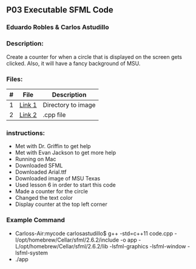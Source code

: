 ## P03 Executable SFML Code
### Eduardo Robles & Carlos Astudillo
### Description:

Create a counter for when a circle that is displayed on the screen gets clicked. Also, it will have a fancy background of MSU.
 
### Files:

|  #  |  File  |  Description  |
| :---: | ---------------- | -------------------------------------------------- |
|  1  |  [Link 1](msu_texas_background.jpeg)  |  Directory to image  |
|  2  |  [Link 2](my.cpp)  |  .cpp file  |

### instructions:
- Met with Dr. Griffin to get help
- Met with Evan Jackson to get more help
- Running on Mac
- Downloaded SFML
- Downloaded Arial.ttf
- Downloaded image of MSU Texas
- Used lesson 6 in order to start this code
- Made a counter for the circle
- Changed the text color
- Display counter at the top left corner

### Example Command
  - Carloss-Air:mycode carlosastudillo$ g++ -std=c++11 code.cpp -I/opt/homebrew/Cellar/sfml/2.6.2/include -o app -L/opt/homebrew/Cellar/sfml/2.6.2/lib -lsfml-graphics -lsfml-window -lsfml-system
  - ./app  
